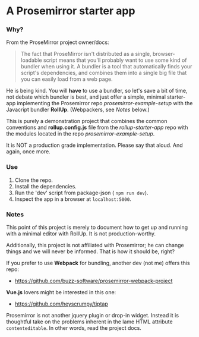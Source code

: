 # A Prosemirror starter app

### Why?

From the ProseMirror project owner/docs:

> The fact that ProseMirror isn't distributed as a single, browser-loadable script means that you'll probably want to use some kind of bundler when using it. A bundler is a tool that automatically finds your script's dependencies, and combines them into a single big file that you can easily load from a web page.

He is being kind. You will **have** to use a bundler, so let's save a bit of time, not debate which bundler is best, and just offer a simple, minimal starter-app implementing the Prosemirror repo _prosemirror-example-setup_ with the Javacript bundler **RollUp**. (Webpackers, see _Notes_ below.)

This is purely a demonstration project that combines the common conventions and **rollup.config.js** file from the _rollup-starter-app_ repo with the modules located in the repo _prosemirror-example-setup_.

It is NOT a production grade implementation. Please say that aloud. And again, once more.

### Use

1. Clone the repo.
2. Install the dependencies.
3. Run the 'dev' script from package-json ( ```npm run dev```).
4. Inspect the app in a browser at ```localhost:5000```.

### Notes

This point of this project is merely to document how to get up and running with a minimal editor with RollUp. It is not production-worthy.

Additionally, this project is not affiliated with Prosemirror; he can change things and we will never be informed. That is how it should be, right?

If you prefer to use **Webpack** for bundling, another dev (not me) offers this repo:

- https://github.com/buzz-software/prosemirror-webpack-project

**Vue.js** lovers might be interested in this one:

- https://github.com/heyscrumpy/tiptap

Prosemirror is not another jquery plugin or drop-in widget. Instead it is thoughtful take on the problems inherent in the lame HTML attribute ```contenteditable```. In other words, read the project docs.